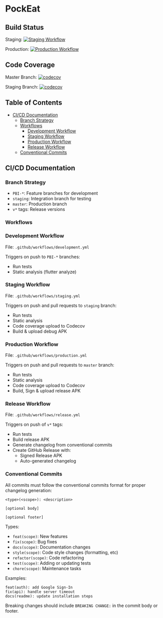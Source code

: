 # PockEat

## Build Status
Staging: [![Staging Workflow](https://github.com/Pemuda-Pembuka-Langkah/pockeat-mobile/actions/workflows/staging.yml/badge.svg)](https://github.com/Pemuda-Pembuka-Langkah/pockeat-mobile/actions/workflows/staging.yml)

Production: [![Production Workflow](https://github.com/Pemuda-Pembuka-Langkah/pockeat-mobile/actions/workflows/production.yml/badge.svg)](https://github.com/Pemuda-Pembuka-Langkah/pockeat-mobile/actions/workflows/production.yml)

## Code Coverage
Master Branch: [![codecov](https://codecov.io/gh/Pemuda-Pembuka-Langkah/pockeat-mobile/branch/master/graph/badge.svg)](https://codecov.io/gh/Pemuda-Pembuka-Langkah/pockeat-mobile)

Staging Branch: [![codecov](https://codecov.io/gh/Pemuda-Pembuka-Langkah/pockeat-mobile/branch/staging/graph/badge.svg)](https://codecov.io/gh/Pemuda-Pembuka-Langkah/pockeat-mobile)

## Table of Contents
- [CI/CD Documentation](#ci-cd-documentation)
  - [Branch Strategy](#branch-strategy)
  - [Workflows](#workflows)
    - [Development Workflow](#development-workflow)
    - [Staging Workflow](#staging-workflow)
    - [Production Workflow](#production-workflow)
    - [Release Workflow](#release-workflow)
  - [Conventional Commits](#conventional-commits)

## CI/CD Documentation

### Branch Strategy
- `PBI-*`: Feature branches for development
- `staging`: Integration branch for testing
- `master`: Production branch
- `v*` tags: Release versions

### Workflows

### Development Workflow
File: `.github/workflows/development.yml`

Triggers on push to `PBI-*` branches:
- Run tests
- Static analysis (flutter analyze)

### Staging Workflow
File: `.github/workflows/staging.yml`

Triggers on push and pull requests to `staging` branch:
- Run tests
- Static analysis
- Code coverage upload to Codecov
- Build & upload debug APK

### Production Workflow
File: `.github/workflows/production.yml`

Triggers on push and pull requests to `master` branch:
- Run tests
- Static analysis
- Code coverage upload to Codecov
- Build, Sign & upload release APK

### Release Workflow
File: `.github/workflows/release.yml`

Triggers on push of `v*` tags:
- Run tests
- Build release APK
- Generate changelog from conventional commits
- Create GitHub Release with:
  - Signed Release APK
  - Auto-generated changelog

### Conventional Commits

All commits must follow the conventional commits format for proper changelog generation:

```
<type>(<scope>): <description>

[optional body]

[optional footer]
```

Types:
- `feat(scope)`: New features
- `fix(scope)`: Bug fixes
- `docs(scope)`: Documentation changes
- `style(scope)`: Code style changes (formatting, etc)
- `refactor(scope)`: Code refactoring
- `test(scope)`: Adding or updating tests
- `chore(scope)`: Maintenance tasks

Examples:
```
feat(auth): add Google Sign-In
fix(api): handle server timeout
docs(readme): update installation steps
```

Breaking changes should include `BREAKING CHANGE:` in the commit body or footer.
